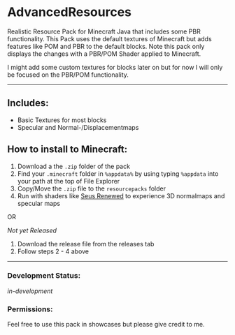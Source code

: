 # AdvancedResources

Realistic Resource Pack for Minecraft Java that includes some PBR functionality. This Pack uses the default textures of Minecraft but adds features like POM and PBR to the default blocks. Note this pack only displays the changes with a PBR/POM Shader applied to Minecraft.

I might add some custom textures for blocks later on but for now I will only be focused on the PBR/POM functionality.

---

## Includes:

- Basic Textures for most blocks
- Specular and Normal-/Displacementmaps

## How to install to Minecraft:

1. Download a the `.zip` folder of the pack
2. Find your `.minecraft` folder in `%appdata%` by using typing `%appdata` into your path at the top of File Explorer
3. Copy/Move the `.zip` file to the `resourcepacks` folder
4. Run with shaders like [Seus Renewed](https://sonicether.com/shaders/download/renewed-v1-0-1/) to experience 3D normalmaps and specular maps

OR

_Not yet Released_

1. Download the release file from the releases tab
2. Follow steps 2 - 4 above

---

### Development Status:

_in-development_

### Permissions:

Feel free to use this pack in showcases but please give credit to me.
